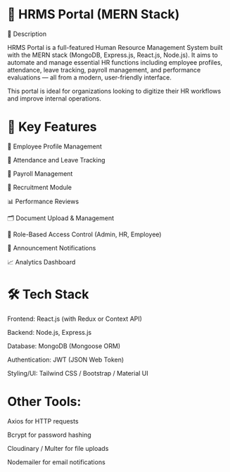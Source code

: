 # 📘 HRMS Portal (MERN Stack)
📝 Description

HRMS Portal is a full-featured Human Resource Management System built with the MERN stack (MongoDB, Express.js, React.js, Node.js). It aims to automate and manage essential HR functions including employee profiles, attendance, leave tracking, payroll management, and performance evaluations — all from a modern, user-friendly interface.

This portal is ideal for organizations looking to digitize their HR workflows and improve internal operations.

# 🔧 Key Features

👥 Employee Profile Management

📅 Attendance and Leave Tracking

🧾 Payroll Management

📝 Recruitment Module

📊 Performance Reviews

🗂️ Document Upload & Management

🔐 Role-Based Access Control (Admin, HR, Employee)

📢 Announcement Notifications

📈 Analytics Dashboard

# 🛠️ Tech Stack

Frontend: React.js (with Redux or Context API)

Backend: Node.js, Express.js

Database: MongoDB (Mongoose ORM)

Authentication: JWT (JSON Web Token)

Styling/UI: Tailwind CSS / Bootstrap / Material UI

# Other Tools:

Axios for HTTP requests

Bcrypt for password hashing

Cloudinary / Multer for file uploads

Nodemailer for email notifications